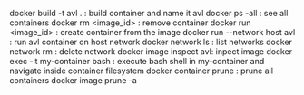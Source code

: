 docker build -t avl . : build container and name it avl
docker ps -all : see all containers
docker rm <image_id> : remove container
docker run <image_id> : create container from the image
docker run --network host avl : run avl container on host network
docker network ls : list networks
docker network rm <id> : delete network
docker image inspect avl: inpect image
docker exec -it my-container bash : execute bash shell in my-container and navigate inside container filesystem
docker container prune : prune all containers
docker image prune -a
